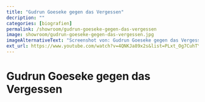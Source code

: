 ```yaml
---
title: "Gudrun Goeseke gegen das Vergessen"
decription: ""
categories: [biografien]
permalink: /showroom/gudrun-goeseke-gegen-das-vergessen
image: showroom/gudrun-goeseke-gegen-das-vergessen.jpg
imageAlternativeText: "Screenshot von: Gudrun Goeseke gegen das Vergessen"
ext_url: https://www.youtube.com/watch?v=4QNKJa89x2s&list=PLxt_Og7CuhTYAPvq2aYLgvHPvZojaJh45&index=7
---
```


# Gudrun Goeseke gegen das Vergessen
